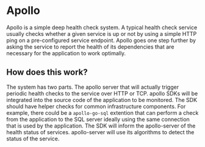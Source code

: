 # Apollo

Apollo is a simple deep health check system.  A typical health check service usually checks whether a given service is up or not by using a simple HTTP ping on a pre-configured service endpoint.  Apollo goes one step further by asking the service to report the health of its dependencies that are necessary for the application to work optimally.

## How does this work?

The system has two parts.  The apollo server that will actually trigger periodic health checks to the service over HTTP or TCP.  apollo SDKs will be integrated into the source code of the application to be monitored.  The SDK should have helper checks for common infrastructure components.  For example, there could be a `apollo-go-sql` extention that can perform a check from the application to the SQL server ideally using the same connection that is used by the application.  The SDK will inform the apollo-server of the health status of services. apollo-server will use its algorithms to detect the status of the service.
